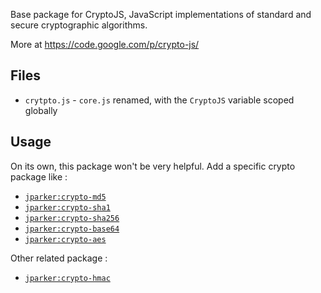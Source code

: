 Base package for CryptoJS, JavaScript implementations of standard
and secure cryptographic algorithms.

More at https://code.google.com/p/crypto-js/

Files
-----
* `crytpto.js` - `core.js` renamed, with the `CryptoJS` variable scoped globally


Usage
-----

On its own, this package won't be very helpful. Add a specific crypto
package like :

- [`jparker:crypto-md5`](https://github.com/p-j/meteor-crypto-md5)
- [`jparker:crypto-sha1`](https://github.com/p-j/meteor-crypto-sha1)
- [`jparker:crypto-sha256`](https://github.com/p-j/meteor-crypto-sha256)
- [`jparker:crypto-base64`](https://github.com/p-j/meteor-crypto-base64)
- [`jparker:crypto-aes`](https://github.com/p-j/meteor-crypto-aes)

Other related package : 

- [`jparker:crypto-hmac`](https://github.com/p-j/meteor-crypto-hmac)
